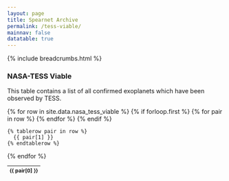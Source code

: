 ```yaml
---
layout: page
title: Spearnet Archive
permalink: /tess-viable/
mainnav: false
datatable: true
---
```

{% include breadcrumbs.html %}

<script>
$(document).ready(function(){
    $('table.display').DataTable( {
        paging: true,
        stateSave: true,
        searching: true,
        dom: 'Bfrtip',
        buttons: [
           'copy', 'csv', 'excel', 'pdf', 'print'
        ],
        scrollX: 5
    }
        );
    });
</script>

### NASA-TESS Viable

This table contains a list of all confirmed exoplanets which have been observed by TESS.

<table class="display" style="font-size:12px;">
  {% for row in site.data.nasa_tess_viable %}
    {% if forloop.first %}
    <thead>
    <tr>
      {% for pair in row %}
        <th>{{ pair[0] }}</th>
      {% endfor %}
    </tr>
    </thead>
    {% endif %}

    {% tablerow pair in row %}
      {{ pair[1] }}
    {% endtablerow %}
  {% endfor %}
</table>
